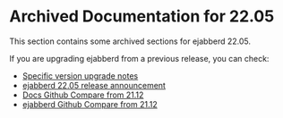# Archived Documentation for 22.05

This section contains some archived sections for ejabberd 22.05.

If you are upgrading ejabberd from a previous release, you can check:

* [Specific version upgrade notes](upgrade.md)
* [ejabberd 22.05 release announcement](https://www.process-one.net/blog/ejabberd-22-05/)
* [Docs Github Compare from 21.12](https://github.com/processone/docs.ejabberd.im/compare/21.12..22.05)
* [ejabberd Github Compare from 21.12](https://github.com/processone/ejabberd/compare/21.12..22.05)

